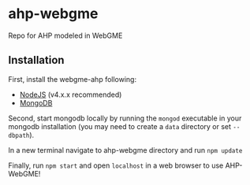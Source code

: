 # ahp-webgme
Repo for AHP modeled in WebGME

## Installation
First, install the webgme-ahp following:
- [NodeJS](https://nodejs.org/en/) (v4.x.x recommended)
- [MongoDB](https://www.mongodb.com/)

Second, start mongodb locally by running the `mongod` executable in your mongodb installation (you may need to create a `data` directory or set `--dbpath`).

In a new terminal navigate to ahp-webgme directory and run `npm update`

Finally, run `npm start` and open `localhost` in a web browser to use AHP-WebGME!
